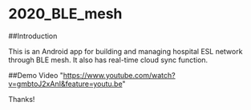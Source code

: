 # 2020_BLE_mesh

##Introduction

This is an Android app for building and managing hospital ESL network through BLE mesh. It also has real-time cloud sync function.

##Demo Video
"https://www.youtube.com/watch?v=gmbtoJ2xAnI&feature=youtu.be"

Thanks!
